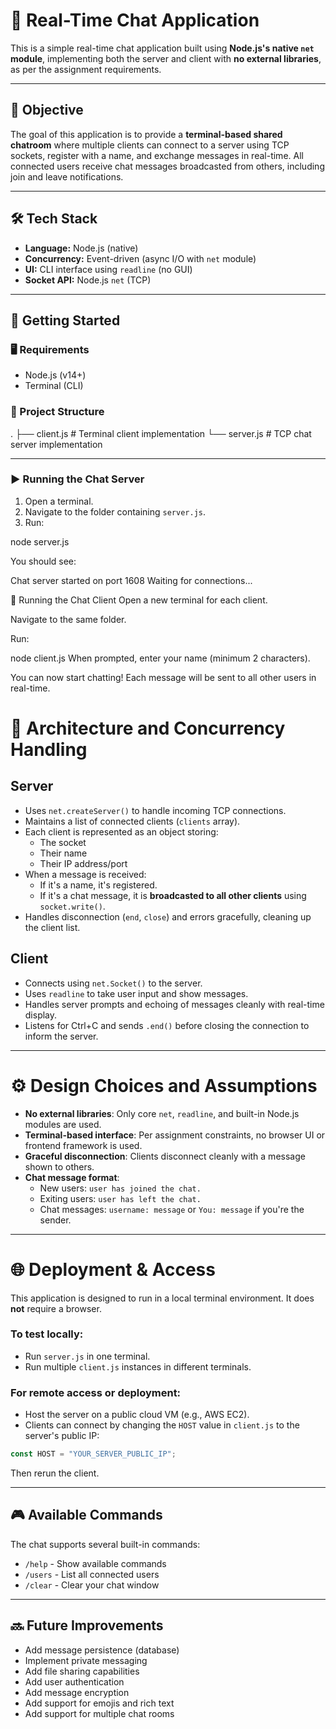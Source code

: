 # 🔧 Real-Time Chat Application

This is a simple real-time chat application built using **Node.js's native `net` module**, implementing both the server and client with **no external libraries**, as per the assignment requirements.

---

## 📌 Objective

The goal of this application is to provide a **terminal-based shared chatroom** where multiple clients can connect to a server using TCP sockets, register with a name, and exchange messages in real-time. All connected users receive chat messages broadcasted from others, including join and leave notifications.

---

## 🛠️ Tech Stack

- **Language:** Node.js (native)
- **Concurrency:** Event-driven (async I/O with `net` module)
- **UI:** CLI interface using `readline` (no GUI)
- **Socket API:** Node.js `net` (TCP)

---

## 🚀 Getting Started

### 🖥️ Requirements

- Node.js (v14+)
- Terminal (CLI)

### 📁 Project Structure

.
├── client.js # Terminal client implementation
└── server.js # TCP chat server implementation

---

### ▶️ Running the Chat Server

1. Open a terminal.
2. Navigate to the folder containing `server.js`.
3. Run:

node server.js


You should see:

Chat server started on port 1608
Waiting for connections...


💬 Running the Chat Client
Open a new terminal for each client.

Navigate to the same folder.

Run:

node client.js
When prompted, enter your name (minimum 2 characters).

You can now start chatting! Each message will be sent to all other users in real-time.


# 🧠 Architecture and Concurrency Handling

## Server

- Uses `net.createServer()` to handle incoming TCP connections.
- Maintains a list of connected clients (`clients` array).
- Each client is represented as an object storing:
  - The socket
  - Their name
  - Their IP address/port
- When a message is received:
  - If it's a name, it's registered.
  - If it's a chat message, it is **broadcasted to all other clients** using `socket.write()`.
- Handles disconnection (`end`, `close`) and errors gracefully, cleaning up the client list.

## Client

- Connects using `net.Socket()` to the server.
- Uses `readline` to take user input and show messages.
- Handles server prompts and echoing of messages cleanly with real-time display.
- Listens for Ctrl+C and sends `.end()` before closing the connection to inform the server.

---

# ⚙️ Design Choices and Assumptions

- **No external libraries**: Only core `net`, `readline`, and built-in Node.js modules are used.
- **Terminal-based interface**: Per assignment constraints, no browser UI or frontend framework is used.
- **Graceful disconnection**: Clients disconnect cleanly with a message shown to others.
- **Chat message format**:
  - New users: `user has joined the chat.`
  - Exiting users: `user has left the chat.`
  - Chat messages: `username: message` or `You: message` if you're the sender.

---

# 🌐 Deployment & Access

This application is designed to run in a local terminal environment. It does **not** require a browser.

### To test locally:

- Run `server.js` in one terminal.
- Run multiple `client.js` instances in different terminals.

### For remote access or deployment:

- Host the server on a public cloud VM (e.g., AWS EC2).
- Clients can connect by changing the `HOST` value in `client.js` to the server's public IP:

```js
const HOST = "YOUR_SERVER_PUBLIC_IP";
```

Then rerun the client.

---

## 🎮 Available Commands

The chat supports several built-in commands:
- `/help` - Show available commands
- `/users` - List all connected users
- `/clear` - Clear your chat window

---

## 🔜 Future Improvements

- Add message persistence (database)
- Implement private messaging
- Add file sharing capabilities
- Add user authentication
- Add message encryption
- Add support for emojis and rich text
- Add support for multiple chat rooms